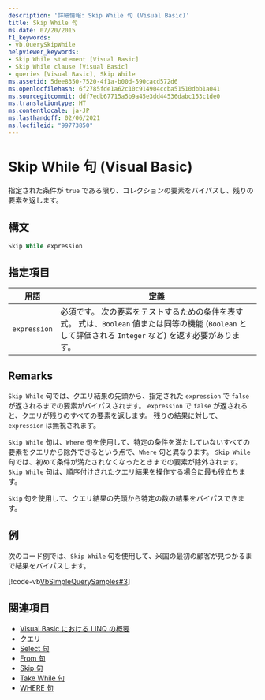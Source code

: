 ```yaml
---
description: '詳細情報: Skip While 句 (Visual Basic)'
title: Skip While 句
ms.date: 07/20/2015
f1_keywords:
- vb.QuerySkipWhile
helpviewer_keywords:
- Skip While statement [Visual Basic]
- Skip While clause [Visual Basic]
- queries [Visual Basic], Skip While
ms.assetid: 5dee8350-7520-4f1a-b00d-590cacd572d6
ms.openlocfilehash: 6f2785fde1a62c10c914904ccba51510dbb1a041
ms.sourcegitcommit: ddf7edb67715a5b9a45e3dd44536dabc153c1de0
ms.translationtype: HT
ms.contentlocale: ja-JP
ms.lasthandoff: 02/06/2021
ms.locfileid: "99773850"
---
```

# <a name="skip-while-clause-visual-basic"></a>Skip While 句 (Visual Basic)

指定された条件が `true` である限り、コレクションの要素をバイパスし、残りの要素を返します。  
  
## <a name="syntax"></a>構文  
  
```vb  
Skip While expression  
```  
  
## <a name="parts"></a>指定項目  
  
|用語|定義|  
|---|---|  
|`expression`|必須です。 次の要素をテストするための条件を表す式。 式は、`Boolean` 値または同等の機能 (`Boolean` として評価される `Integer` など) を返す必要があります。|  
  
## <a name="remarks"></a>Remarks  

 `Skip While` 句では、クエリ結果の先頭から、指定された `expression` で `false` が返されるまでの要素がバイパスされます。 `expression` で `false` が返されると、クエリが残りのすべての要素を返します。 残りの結果に対して、`expression` は無視されます。  
  
 `Skip While` 句は、`Where` 句を使用して、特定の条件を満たしていないすべての要素をクエリから除外できるという点で、`Where` 句と異なります。 `Skip While` 句では、初めて条件が満たされなくなったときまでの要素が除外されます。 `Skip While` 句は、順序付けされたクエリ結果を操作する場合に最も役立ちます。  
  
 `Skip` 句を使用して、クエリ結果の先頭から特定の数の結果をバイパスできます。  
  
## <a name="example"></a>例  

 次のコード例では、`Skip While` 句を使用して、米国の最初の顧客が見つかるまで結果をバイパスします。  
  
 [!code-vb[VbSimpleQuerySamples#3](~/samples/snippets/visualbasic/VS_Snippets_VBCSharp/VbSimpleQuerySamples/VB/QuerySamples1.vb#3)]  
  
## <a name="see-also"></a>関連項目

- [Visual Basic における LINQ の概要](../../programming-guide/language-features/linq/introduction-to-linq.md)
- [クエリ](index.md)
- [Select 句](select-clause.md)
- [From 句](from-clause.md)
- [Skip 句](skip-clause.md)
- [Take While 句](take-while-clause.md)
- [WHERE 句](where-clause.md)
